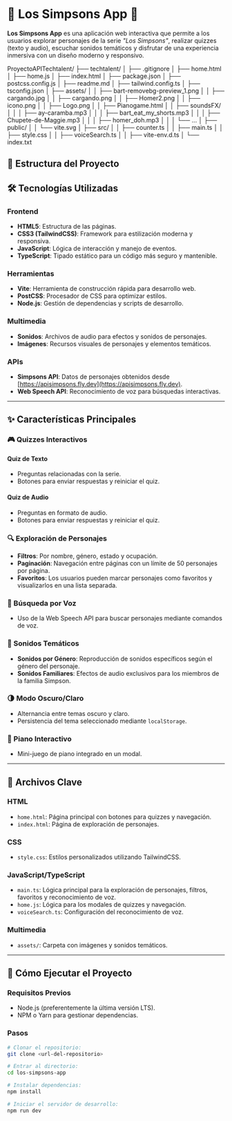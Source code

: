 # 🌟 Los Simpsons App 🌟

**Los Simpsons App** es una aplicación web interactiva que permite a los usuarios explorar personajes de la serie *"Los Simpsons"*, realizar quizzes (texto y audio), escuchar sonidos temáticos y disfrutar de una experiencia inmersiva con un diseño moderno y responsivo.

ProyectoAPITechtalent/
├── techtalent/
│   ├── .gitignore
│   ├── home.html
│   ├── home.js
│   ├── index.html
│   ├── package.json
│   ├── postcss.config.js
│   ├── readme.md
│   ├── tailwind.config.ts
│   ├── tsconfig.json
│   ├── assets/
│   │   ├── bart-removebg-preview_1.png
│   │   ├── cargando.jpg
│   │   ├── cargando.png
│   │   ├── Homer2.png
│   │   ├── icono.png
│   │   ├── Logo.png
│   │   ├── Pianogame.html
│   │   ├── soundsFX/
│   │   │   ├── ay-caramba.mp3
│   │   │   ├── bart_eat_my_shorts.mp3
│   │   │   ├── Chupete-de-Maggie.mp3
│   │   │   ├── homer_doh.mp3
│   │   │   └── ...
│   ├── public/
│   │   └── vite.svg
│   ├── src/
│   │   ├── counter.ts
│   │   ├── main.ts
│   │   ├── style.css
│   │   ├── voiceSearch.ts
│   │   ├── vite-env.d.ts
│   └── index.txt

## 📂 Estructura del Proyecto

## 🛠️ Tecnologías Utilizadas

### Frontend
- **HTML5**: Estructura de las páginas.
- **CSS3 (TailwindCSS)**: Framework para estilización moderna y responsiva.
- **JavaScript**: Lógica de interacción y manejo de eventos.
- **TypeScript**: Tipado estático para un código más seguro y mantenible.

### Herramientas
- **Vite**: Herramienta de construcción rápida para desarrollo web.
- **PostCSS**: Procesador de CSS para optimizar estilos.
- **Node.js**: Gestión de dependencias y scripts de desarrollo.

### Multimedia
- **Sonidos**: Archivos de audio para efectos y sonidos de personajes.
- **Imágenes**: Recursos visuales de personajes y elementos temáticos.

### APIs
- **Simpsons API**: Datos de personajes obtenidos desde [https://apisimpsons.fly.dev](https://apisimpsons.fly.dev).
- **Web Speech API**: Reconocimiento de voz para búsquedas interactivas.

---

## ✨ Características Principales

### 🎮 Quizzes Interactivos

#### Quiz de Texto
- Preguntas relacionadas con la serie.
- Botones para enviar respuestas y reiniciar el quiz.

#### Quiz de Audio
- Preguntas en formato de audio.
- Botones para enviar respuestas y reiniciar el quiz.

### 🔍 Exploración de Personajes
- **Filtros**: Por nombre, género, estado y ocupación.
- **Paginación**: Navegación entre páginas con un límite de 50 personajes por página.
- **Favoritos**: Los usuarios pueden marcar personajes como favoritos y visualizarlos en una lista separada.

### 🎤 Búsqueda por Voz
- Uso de la Web Speech API para buscar personajes mediante comandos de voz.

### 🎵 Sonidos Temáticos
- **Sonidos por Género**: Reproducción de sonidos específicos según el género del personaje.
- **Sonidos Familiares**: Efectos de audio exclusivos para los miembros de la familia Simpson.

### 🌗 Modo Oscuro/Claro
- Alternancia entre temas oscuro y claro.
- Persistencia del tema seleccionado mediante `localStorage`.

### 🎹 Piano Interactivo
- Mini-juego de piano integrado en un modal.

---

## 📜 Archivos Clave

### HTML
- `home.html`: Página principal con botones para quizzes y navegación.
- `index.html`: Página de exploración de personajes.

### CSS
- `style.css`: Estilos personalizados utilizando TailwindCSS.

### JavaScript/TypeScript
- `main.ts`: Lógica principal para la exploración de personajes, filtros, favoritos y reconocimiento de voz.
- `home.js`: Lógica para los modales de quizzes y navegación.
- `voiceSearch.ts`: Configuración del reconocimiento de voz.

### Multimedia
- `assets/`: Carpeta con imágenes y sonidos temáticos.

---

## 🚀 Cómo Ejecutar el Proyecto

### Requisitos Previos
- Node.js (preferentemente la última versión LTS).
- NPM o Yarn para gestionar dependencias.

### Pasos

```bash
# Clonar el repositorio:
git clone <url-del-repositorio>

# Entrar al directorio:
cd los-simpsons-app

# Instalar dependencias:
npm install

# Iniciar el servidor de desarrollo:
npm run dev
